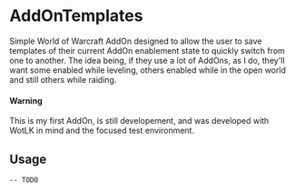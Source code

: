 # AddOnTemplates

Simple World of Warcraft AddOn designed to allow the user to save templates of
their current AddOn enablement state to quickly switch from one to another. The
idea being, if they use a lot of AddOns, as I do, they'll want some enabled while
leveling, others enabled while in the open world and still others while raiding.

#### Warning

This is my first AddOn, is still developement, and was developed with WotLK in
mind and the focused test environment.

## Usage
```
-- TODO
```
